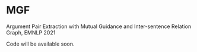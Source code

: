 # MGF
Argument Pair Extraction with Mutual Guidance and Inter-sentence Relation Graph, EMNLP 2021

Code will be available soon.
